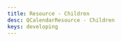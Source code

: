 ```yaml
---
title: Resource - Children
desc: QCalendarResource - Children
keys: developing
---
```


<example-viewer
  title="Children"
  file="ResourceChildren"
  codepen-title="QCalendarResource"
/>
